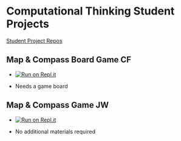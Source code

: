 # Computational Thinking Student Projects

[Student Project Repos](https://github.com/athenian-ct-projects)

## Map & Compass Board Game CF
* [![Run on Repl.it](https://repl.it/badge/github/athenian-ct-projects/Map-Compass-Board-Game-CF)](https://repl.it/github/athenian-ct-projects/Map-Compass-Board-Game-CF)

* Needs a game board

## Map & Compass Game JW 
* [![Run on Repl.it](https://repl.it/badge/github/athenian-ct-projects/Map-Compass-Game-JW)](https://repl.it/github/athenian-ct-projects/Map-Compass-Game-JW)

* No additional materials required
